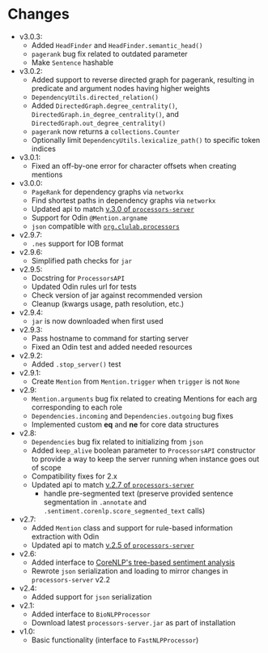 # Changes
- v3.0.3:
  - Added `HeadFinder` and `HeadFinder.semantic_head()`
  - `pagerank` bug fix related to outdated parameter
  - Make `Sentence` hashable
- v3.0.2:
  - Added support to reverse directed graph for pagerank, resulting in predicate and argument nodes having higher weights
  - `DependencyUtils.directed_relation()`
  - Added `DirectedGraph.degree_centrality()`, `DirectedGraph.in_degree_centrality()`, and `DirectedGraph.out_degree_centrality()`
  - `pagerank` now returns a `collections.Counter`
  - Optionally limit `DependencyUtils.lexicalize_path()` to specific token indices
- v3.0.1:
  - Fixed an off-by-one error for character offsets when creating mentions
- v3.0.0:
  - `PageRank` for dependency graphs via `networkx`
  - Find shortest paths in dependency graphs via `networkx`
  - Updated api to match [v.3.0 of `processors-server`](https://github.com/myedibleenso/processors-server/releases/tag/v3.0)
  - Support for Odin `@Mention.argname`
  - `json` compatible with [`org.clulab.processors`](https://github.com/clulab/processors)
- v2.9.7:
  - `.nes` support for IOB format
- v2.9.6:
  - Simplified path checks for `jar`
- v2.9.5:
  - Docstring for `ProcessorsAPI`
  - Updated Odin rules url for tests
  - Check version of jar against recommended version
  - Cleanup (kwargs usage, path resolution, etc.)
- v2.9.4:
  - `jar` is now downloaded when first used
- v2.9.3:
  - Pass hostname to command for starting server
  - Fixed an Odin test and added needed resources
- v2.9.2:
  - Added `.stop_server()` test
- v2.9.1:
  - Create `Mention` from `Mention.trigger` when `trigger` is not `None`
- v2.9:
  - `Mention.arguments` bug fix related to creating Mentions for each arg corresponding to each role
  - `Dependencies.incoming` and `Dependencies.outgoing` bug fixes
  - Implemented custom  __eq__ and __ne__ for core data structures
- v2.8:
  - `Dependencies` bug fix related to initializing from `json`
  - Added `keep_alive` boolean parameter to `ProcessorsAPI` constructor to provide a way to keep the server running when instance goes out of scope
  - Compatibility fixes for 2.x
  - Updated api to match [v.2.7 of `processors-server`](https://github.com/myedibleenso/processors-server/releases/tag/v2.7)
    - handle pre-segmented text (preserve provided sentence segmentation in `.annotate` and `.sentiment.corenlp.score_segmented_text` calls)
- v2.7:
  - Added `Mention` class and support for rule-based information extraction with Odin
  - Updated api to match [v.2.5 of `processors-server`](https://github.com/myedibleenso/processors-server/releases/tag/v2.5)
- v2.6:
  - Added interface to [CoreNLP's tree-based sentiment analysis](http://nlp.stanford.edu/~socherr/EMNLP2013_RNTN.pdf)
  - Rewrote `json` serialization and loading to mirror changes in `processors-server` v2.2
- v2.4:
  - Added support for `json` serialization
- v2.1:
  - Added interface to `BioNLPProcessor`
  - Download latest `processors-server.jar` as part of installation
- v1.0:
  - Basic functionality (interface to `FastNLPProcessor`)
